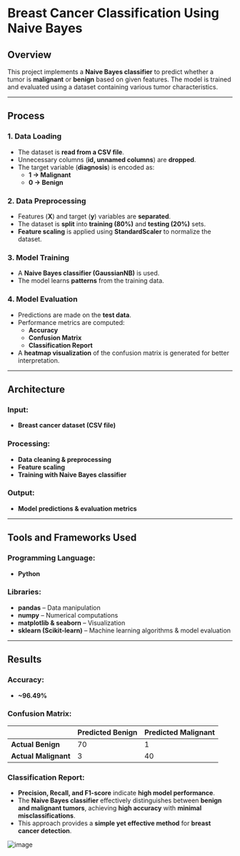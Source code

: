 # **Breast Cancer Classification Using Naive Bayes**  

## **Overview**  
This project implements a **Naive Bayes classifier** to predict whether a tumor is **malignant** or **benign** based on given features. The model is trained and evaluated using a dataset containing various tumor characteristics.  

---  

## **Process**  

### **1. Data Loading**  
- The dataset is **read from a CSV file**.  
- Unnecessary columns (**id, unnamed columns**) are **dropped**.  
- The target variable (**diagnosis**) is encoded as:  
  - **1 → Malignant**  
  - **0 → Benign**  

### **2. Data Preprocessing**  
- Features (**X**) and target (**y**) variables are **separated**.  
- The dataset is **split** into **training (80%)** and **testing (20%)** sets.  
- **Feature scaling** is applied using **StandardScaler** to normalize the dataset.  

### **3. Model Training**  
- A **Naive Bayes classifier (GaussianNB)** is used.  
- The model learns **patterns** from the training data.  

### **4. Model Evaluation**  
- Predictions are made on the **test data**.  
- Performance metrics are computed:  
  - **Accuracy**  
  - **Confusion Matrix**  
  - **Classification Report**  
- A **heatmap visualization** of the confusion matrix is generated for better interpretation.  

---  

## **Architecture**  
### **Input:**  
- **Breast cancer dataset (CSV file)**  

### **Processing:**  
- **Data cleaning & preprocessing**  
- **Feature scaling**  
- **Training with Naive Bayes classifier**  

### **Output:**  
- **Model predictions & evaluation metrics**  

---  

## **Tools and Frameworks Used**  

### **Programming Language:**  
- **Python**  

### **Libraries:**  
- **pandas** – Data manipulation  
- **numpy** – Numerical computations  
- **matplotlib & seaborn** – Visualization  
- **sklearn (Scikit-learn)** – Machine learning algorithms & model evaluation  

---  

## **Results**  

### **Accuracy:**  
- **~96.49%**  

### **Confusion Matrix:**  
|   | Predicted Benign | Predicted Malignant |  
|---|----------------|----------------|  
| **Actual Benign** | 70 | 1 |  
| **Actual Malignant** | 3 | 40 |  

### **Classification Report:**  
- **Precision, Recall, and F1-score** indicate **high model performance**.  
- The **Naive Bayes classifier** effectively distinguishes between **benign and malignant tumors**, achieving **high accuracy** with **minimal misclassifications**.  
- This approach provides a **simple yet effective method** for **breast cancer detection**.


![image](https://github.com/user-attachments/assets/1279c705-5d20-4eab-b28c-6b382248ba5f)
